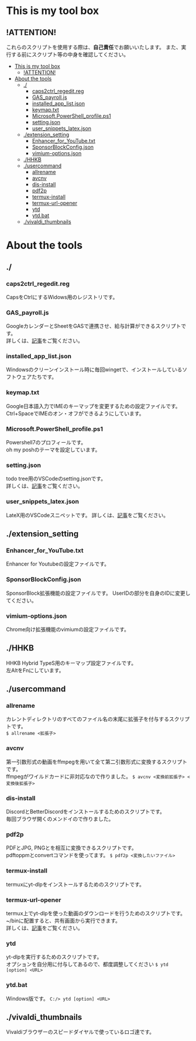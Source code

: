 # This is my tool box
## !ATTENTION!
これらのスクリプトを使用する際は、**自己責任**でお願いいたします。
また、実行する前にスクリプト等の中身を確認してください。


- [This is my tool box](#this-is-my-tool-box)
	- [!ATTENTION!](#attention)
- [About the tools](#about-the-tools)
	- [./](#)
		- [caps2ctrl\_regedit.reg](#caps2ctrl_regeditreg)
		- [GAS\_payroll.js](#gas_payrolljs)
		- [installed\_app\_list.json](#installed_app_listjson)
		- [keymap.txt](#keymaptxt)
		- [Microsoft.PowerShell\_profile.ps1](#microsoftpowershell_profileps1)
		- [setting.json](#settingjson)
		- [user\_snippets\_latex.json](#user_snippets_latexjson)
	- [./extension\_setting](#extension_setting)
		- [Enhancer\_for\_YouTube.txt](#enhancer_for_youtubetxt)
		- [SponsorBlockConfig.json](#sponsorblockconfigjson)
		- [vimium-options.json](#vimium-optionsjson)
	- [./HHKB](#hhkb)
	- [./usercommand](#usercommand)
		- [allrename](#allrename)
		- [avcnv](#avcnv)
		- [dis-install](#dis-install)
		- [pdf2p](#pdf2p)
		- [termux-install](#termux-install)
		- [termux-url-opener](#termux-url-opener)
		- [ytd](#ytd)
		- [ytd.bat](#ytdbat)
	- [./vivaldi\_thumbnails](#vivaldi_thumbnails)

# About the tools
## ./
### caps2ctrl_regedit.reg
CapsをCtrlにするWidows用のレジストリです。
### GAS_payroll.js
GoogleカレンダーとSheetをGASで連携させ、給与計算ができるスクリプトです。  
詳しくは、[記事](https://datsuka-qwerty.hatenablog.com/entry/diary/gas_payroll)をご覧ください。
### installed_app_list.json
Windowsのクリーンインストール時に毎回wingetで、インストールしているソフトウェアたちです。
### keymap.txt
Google日本語入力でIMEのキーマップを変更するための設定ファイルです。
Ctrl+SpaceでIMEのオン・オフができるようにしています。
### Microsoft.PowerShell_profile.ps1
Powershell7のプロフィールです。  
oh my poshのテーマを設定しています。
### setting.json
todo tree用のVSCodeのsetting.jsonです。  
詳しくは、[記事](https://datsuka-qwerty.hatenablog.com/entry/latex/linux_install)をご覧ください。
### user_snippets_latex.json
LateX用のVSCodeスニペットです。
詳しくは、[記事](https://datsuka-qwerty.hatenablog.com/entry/latex/linux_install)をご覧ください。
## ./extension_setting
### Enhancer_for_YouTube.txt
Enhancer for Youtubeの設定ファイルです。
### SponsorBlockConfig.json
SponsorBlock拡張機能の設定ファイルです。
UserIDの部分を自身のIDに変更してください。
### vimium-options.json
Chrome向け拡張機能のvimiumの設定ファイルです。
## ./HHKB
HHKB Hybrid TypeS用のキーマップ設定ファイルです。  
左AltをFnにしています。
## ./usercommand
### allrename
カレントディレクトリのすべてのファイル名の末尾に拡張子を付与するスクリプトです。  
```$ allrename <拡張子>```
### avcnv
第一引数形式の動画をffmpegを用いて全て第二引数形式に変換するスクリプトです。  
ffmpegがワイルドカードに非対応なので作りました。
```$ avcnv <変換前拡張子> <変換後拡張子>```
### dis-install
DiscordとBetterDiscordをインストールするためのスクリプトです。  
毎回ブラウザ開くのメンドイので作りました。
### pdf2p
PDFとJPG, PNGとを相互に変換できるスクリプトです。  
pdftoppmとconvertコマンドを使ってます。
```$ pdf2p <変換したいファイル>```
### termux-install
termuxにyt-dlpをインストールするためのスクリプトです。
### termux-url-opener
termux上でyt-dlpを使った動画のダウンロードを行うためのスクリプトです。  
~/binに配置すると、共有画面から実行できます。  
詳しくは、[記事](https://datsuka-qwerty.hatenablog.com/entry/androidtips/termux-youtube-dl)をご覧ください。
### ytd
yt-dlpを実行するためのスクリプトです。  
オプションを自分用に付与してあるので、都度調整してください
```$ ytd [option] <URL>```
### ytd.bat
Windows版です。
```C:/> ytd [option] <URL>```
## ./vivaldi_thumbnails
Vivaldiブラウザーのスピードダイヤルで使っているロゴ達です。